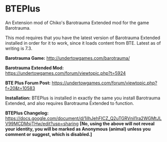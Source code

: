 # BTEPlus
An Extension mod of Chiko's Barotrauma Extended mod for the game Barotrauma.

This mod requires that you have the latest version of Barotrauma Extended installed in order for it to work, since it loads content from BTE. Latest as of writing is 7.3.

**Barotrauma Game:** http://undertowgames.com/barotrauma/

**Barotrauma Extended Mod:** https://undertowgames.com/forum/viewtopic.php?t=5924

**BTE Plus Forum Post:** https://undertowgames.com/forum/viewtopic.php?f=20&t=10583

**Installation:** BTEPlus is installed in exactly the same you install Barotrauma Extended, and also requires Barotrauma Extended to function.

**BTEPlus Changelog:** https://docs.google.com/document/d/1ilhJehFICZ_Q2uTGRVnil1ra2WGMtJLV99MCDMsjTHw/edit?usp=sharing
**[No, using the above will not reveal your identity, you will be marked as __Anonymous (animal)__ unless you comment or suggest, which is disabled.]**
